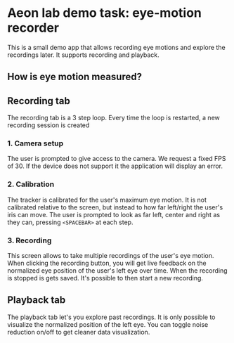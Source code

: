 # Aeon lab demo task: eye-motion recorder

This is a small demo app that allows recording eye motions and explore the recordings later. It supports recording and playback.

## How is eye motion measured?



## Recording tab

The recording tab is a 3 step loop. Every time the loop is restarted, a new recording session is created

### 1. Camera setup

The user is prompted to give access to the camera. We request a fixed FPS of 30. If the device does not support it the application will display an error. 

### 2. Calibration

The tracker is calibrated for the user's maximum eye motion. It is not calibrated relative to the screen, but instead to how far left/right the user's iris can move. The user is prompted to look as far left, center and right as they can, pressing `<SPACEBAR>` at each step.

### 3. Recording

This screen allows to take multiple recordings of the user's eye motion. When clicking the recording button, you will get live feedback on the normalized eye position of the user's left eye over time. When the recording is stopped is gets saved. It's possible to then start a new recording.

## Playback tab

The playback tab let's you explore past recordings. It is only possible to visualize the normalized position of the left eye. You can toggle noise reduction on/off to get cleaner data visualization. 




